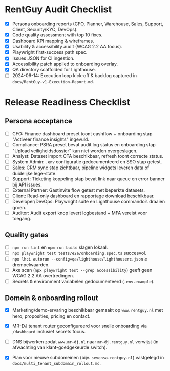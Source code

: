 # RentGuy Audit Checklist

- [x] Persona onboarding reports (CFO, Planner, Warehouse, Sales, Support, Client, Security/KYC, DevOps).
- [x] Code quality assessment with top 10 fixes.
- [x] Dashboard KPI mapping & wireframes.
- [x] Usability & accessibility audit (WCAG 2.2 AA focus).
- [x] Playwright first-success path spec.
- [x] Issues JSON for CI ingestion.
- [x] Accessibility patch applied to onboarding overlay.
- [x] QA directory scaffolded for Lighthouse.
- [ ] 2024-06-14: Execution loop kick-off & backlog captured in `docs/RentGuy-v1-Execution-Report.md`.
# Release Readiness Checklist

## Persona acceptance
- [ ] CFO: Finance dashboard preset toont cashflow + onboarding stap "Activeer finance insights" ingevuld.
- [ ] Compliance: PSRA preset bevat audit log status en onboarding stap "Upload veiligheidsdossier" kan niet worden overgeslagen.
- [ ] Analyst: Dataset import CTA beschikbaar, refresh toont correcte status.
- [ ] System Admin: `.env` configuratie gedocumenteerd en SSO stap getest.
- [ ] Sales: CRM sync stap zichtbaar, pipeline widgets leveren data of duidelijke lege-state.
- [ ] Support: Ticketing koppeling stap bevat link naar queue en error banner bij API issues.
- [ ] External Partner: Gastinvite flow getest met beperkte datasets.
- [ ] Client: Read-only dashboard en rapportage download beschikbaar.
- [ ] Developer/DevOps: Playwright suite en Lighthouse commando’s draaien groen.
- [ ] Auditor: Audit export knop levert logbestand + MFA vereist voor toegang.

## Quality gates
- [ ] `npm run lint` en `npm run build` slagen lokaal.
- [ ] `npx playwright test tests/e2e/onboarding.spec.ts` succesvol.
- [ ] `npx lhci autorun --config=qa/lighthouse/lighthouserc.json` ≥ drempelwaarden.
- [ ] Axe scan (`npx playwright test --grep accessibility`) geeft geen WCAG 2.2 AA overtredingen.
- [ ] Secrets & environment variabelen gedocumenteerd (`.env.example`).

## Domein & onboarding rollout
- [x] Marketing/demo-ervaring beschikbaar gemaakt op `www.rentguy.nl` met hero, proposities, pricing en contact.
- [x] MR-DJ tenant router geconfigureerd voor snelle onboarding via `/dashboard` inclusief secrets focus.
- [ ] DNS bijwerken zodat `www.mr-dj.nl` naar `mr-dj.rentguy.nl` verwijst (in afwachting van klant-goedgekeurde switch).
- [x] Plan voor nieuwe subdomeinen (bijv. `sevensa.rentguy.nl`) vastgelegd in `docs/multi_tenant_subdomain_rollout.md`.

